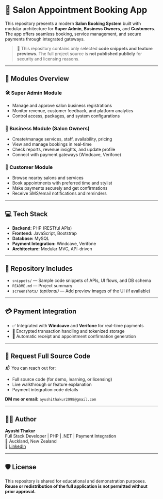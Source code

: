 # 💇 Salon Appointment Booking App

This repository presents a modern **Salon Booking System** built with modular architecture for **Super Admin**, **Business Owners**, and **Customers**. The app offers seamless booking, service management, and secure payments through integrated gateways.

> 🔐 This repository contains only selected **code snippets and feature previews**. The full project source is **not published publicly** for security and licensing reasons.

---

## 🧩 Modules Overview

### 🛠️ Super Admin Module
- Manage and approve salon business registrations
- Monitor revenue, customer feedback, and platform analytics
- Control access, packages, and system configurations

### 🏪 Business Module (Salon Owners)
- Create/manage services, staff, availability, pricing
- View and manage bookings in real-time
- Check reports, revenue insights, and update profile
- Connect with payment gateways (Windcave, Verifone)

### 🙋 Customer Module
- Browse nearby salons and services
- Book appointments with preferred time and stylist
- Make payments securely and get confirmations
- Receive SMS/email notifications and reminders

---

## 💻 Tech Stack

- **Backend:** PHP (RESTful APIs)
- **Frontend:** JavaScript, Bootstrap
- **Database:** MySQL
- **Payment Integration:** Windcave, Verifone
- **Architecture:** Modular MVC, API-driven

---

## 📂 Repository Includes

- `snippets/` — Sample code snippets of APIs, UI flows, and DB schema
- `README.md` — Project summary
- `screenshots/` *(optional)* — Add preview images of the UI (if available)

---

## 💳 Payment Integration

- ✅ Integrated with **Windcave** and **Verifone** for real-time payments
- 🔐 Encrypted transaction handling and tokenized storage
- 🧾 Automatic receipt and appointment confirmation generation

---

## 📩 Request Full Source Code

📬 You can reach out for:
- Full source code (for demo, learning, or licensing)
- Live walkthrough or feature explanation
- Payment integration code details

**DM me or email:** `ayushithakur2098@gmail.com`

---

## 👩‍💻 Author

**Ayushi Thakur**  
Full Stack Developer | PHP | .NET | Payment Integration  
📍 Auckland, New Zealand  
🔗 [LinkedIn](https://linkedin.com/in/ayushithakur2098)

---

## 🛡️ License

This repository is shared for educational and demonstration purposes.  
**Reuse or redistribution of the full application is not permitted without prior approval.**

